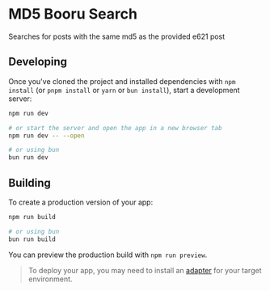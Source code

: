 # MD5 Booru Search

Searches for posts with the same md5 as the provided e621 post

## Developing

Once you've cloned the project and installed dependencies with `npm install` (or `pnpm install` or `yarn` or `bun install`), start a development server:

```bash
npm run dev

# or start the server and open the app in a new browser tab
npm run dev -- --open

# or using bun
bun run dev
```

## Building

To create a production version of your app:

```bash
npm run build

# or using bun
bun run build
```

You can preview the production build with `npm run preview`.

> To deploy your app, you may need to install an [adapter](https://kit.svelte.dev/docs/adapters) for your target environment.
